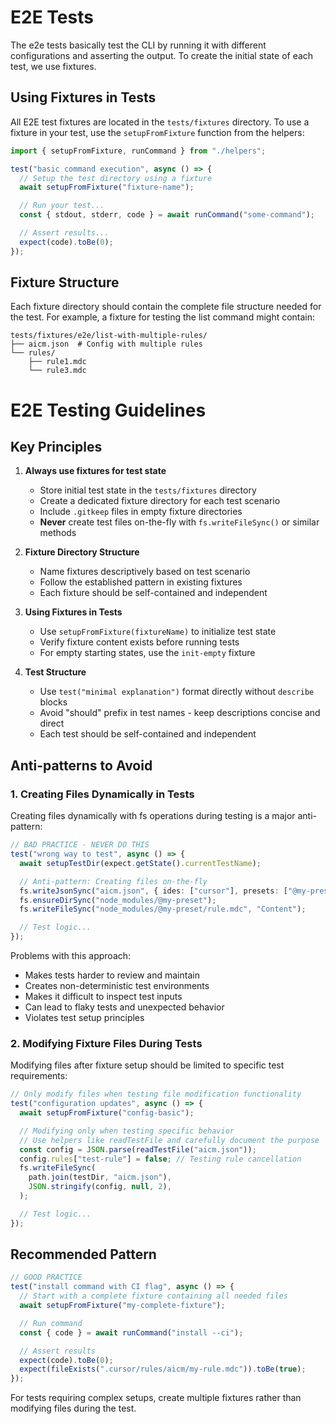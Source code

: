 # E2E Tests

The e2e tests basically test the CLI by running it with different configurations and asserting the output. To create the initial state of each test, we use fixtures.

## Using Fixtures in Tests

All E2E test fixtures are located in the `tests/fixtures` directory.
To use a fixture in your test, use the `setupFromFixture` function from the helpers:

```typescript
import { setupFromFixture, runCommand } from "./helpers";

test("basic command execution", async () => {
  // Setup the test directory using a fixture
  await setupFromFixture("fixture-name");

  // Run your test...
  const { stdout, stderr, code } = await runCommand("some-command");

  // Assert results...
  expect(code).toBe(0);
});
```

## Fixture Structure

Each fixture directory should contain the complete file structure needed for the test.
For example, a fixture for testing the list command might contain:

```
tests/fixtures/e2e/list-with-multiple-rules/
├── aicm.json  # Config with multiple rules
└── rules/
    ├── rule1.mdc
    └── rule3.mdc
```

# E2E Testing Guidelines

## Key Principles

1. **Always use fixtures for test state**

   - Store initial test state in the `tests/fixtures` directory
   - Create a dedicated fixture directory for each test scenario
   - Include `.gitkeep` files in empty fixture directories
   - **Never** create test files on-the-fly with `fs.writeFileSync()` or similar methods

2. **Fixture Directory Structure**

   - Name fixtures descriptively based on test scenario
   - Follow the established pattern in existing fixtures
   - Each fixture should be self-contained and independent

3. **Using Fixtures in Tests**

   - Use `setupFromFixture(fixtureName)` to initialize test state
   - Verify fixture content exists before running tests
   - For empty starting states, use the `init-empty` fixture

4. **Test Structure**
   - Use `test("minimal explanation")` format directly without `describe` blocks
   - Avoid "should" prefix in test names - keep descriptions concise and direct
   - Each test should be self-contained and independent

## Anti-patterns to Avoid

### 1. Creating Files Dynamically in Tests

Creating files dynamically with fs operations during testing is a major anti-pattern:

```typescript
// BAD PRACTICE - NEVER DO THIS
test("wrong way to test", async () => {
  await setupTestDir(expect.getState().currentTestName);

  // Anti-pattern: Creating files on-the-fly
  fs.writeJsonSync("aicm.json", { ides: ["cursor"], presets: ["@my-preset"] });
  fs.ensureDirSync("node_modules/@my-preset");
  fs.writeFileSync("node_modules/@my-preset/rule.mdc", "Content");

  // Test logic...
});
```

Problems with this approach:

- Makes tests harder to review and maintain
- Creates non-deterministic test environments
- Makes it difficult to inspect test inputs
- Can lead to flaky tests and unexpected behavior
- Violates test setup principles

### 2. Modifying Fixture Files During Tests

Modifying files after fixture setup should be limited to specific test requirements:

```typescript
// Only modify files when testing file modification functionality
test("configuration updates", async () => {
  await setupFromFixture("config-basic");

  // Modifying only when testing specific behavior
  // Use helpers like readTestFile and carefully document the purpose
  const config = JSON.parse(readTestFile("aicm.json"));
  config.rules["test-rule"] = false; // Testing rule cancellation
  fs.writeFileSync(
    path.join(testDir, "aicm.json"),
    JSON.stringify(config, null, 2),
  );

  // Test logic...
});
```

## Recommended Pattern

```typescript
// GOOD PRACTICE
test("install command with CI flag", async () => {
  // Start with a complete fixture containing all needed files
  await setupFromFixture("my-complete-fixture");

  // Run command
  const { code } = await runCommand("install --ci");

  // Assert results
  expect(code).toBe(0);
  expect(fileExists(".cursor/rules/aicm/my-rule.mdc")).toBe(true);
});
```

For tests requiring complex setups, create multiple fixtures rather than modifying files during the test.
